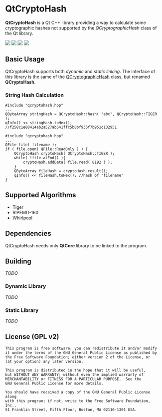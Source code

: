# QtCryptoHash

**QtCryptoHash** is a Qt C++ library providing a way to calculate some cryptographic hashes not supported by the *QCryptographicHash* class of the Qt library.

[![](http://img.shields.io/badge/version-v0.1.0-blue.png?style=flat)](https://github.com/rikyoz/qtcryptohash/releases/latest)
![](https://img.shields.io/badge/platform-Windows%20|%20Linux%20|%20Mac-red.png?style=flat)
![](http://img.shields.io/badge/architecture-x86%20|%20x64-yellow.png?style=flat)
[![](http://img.shields.io/badge/license-GNU%20GPL%20v2-lightgrey.png?style=flat)](/LICENSE)

## Basic Usage
QtCryptoHash supports both *dynamic* and *static linking*.
The interface of this library is the same of the [QCryptographicHash](http://doc.qt.io/qt-5/qcryptographichash.html) class, but renamed **QCryptoHash**.

### String Hash Calculation
~~~~~~~~~~~~~{.cpp}
#include "qcryptohash.hpp"
...
QByteArray stringHash = QCryptoHash::hash( "abc", QCryptoHash::TIGER );
qInfo() << stringHash.toHex(); //f258c1e88414ab2a527ab541ffc5b8bf935f7b951c132951
~~~~~~~~~~~~~
   
~~~~~~~~~~~~~{.cpp}
#include "qcryptohash.hpp"
...
QFile file( filename );
if ( file.open( QFile::ReadOnly ) ) {
	QCryptoHash cryptoHash( QCryptoHash::TIGER );
	while( !file.atEnd() ){
		cryptoHash.addData( file.read( 8192 ) );
	}
	QByteArray fileHash = cryptoHash.result();	
	qInfo() << fileHash.toHex(); //hash of 'filename'
}
~~~~~~~~~~~~~

## Supported Algorithms
+ Tiger
+ RIPEMD-160
+ Whirlpool

## Dependencies
QtCryptoHash needs only **QtCore** library to be linked to the program.

## Building
*TODO*

### Dynamic Library
*TODO*

### Static Library
*TODO*

## License (GPL v2)
    This program is free software; you can redistribute it and/or modify
    it under the terms of the GNU General Public License as published by
    the Free Software Foundation; either version 2 of the License, or
    (at your option) any later version.

    This program is distributed in the hope that it will be useful,
    but WITHOUT ANY WARRANTY; without even the implied warranty of
    MERCHANTABILITY or FITNESS FOR A PARTICULAR PURPOSE.  See the
    GNU General Public License for more details.

    You should have received a copy of the GNU General Public License along
    with this program; if not, write to the Free Software Foundation, Inc.,
    51 Franklin Street, Fifth Floor, Boston, MA 02110-1301 USA.